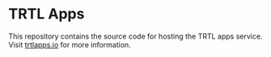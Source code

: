 # TRTL Apps

This repository contains the source code for hosting the TRTL apps service. Visit [trtlapps.io](https://trtlapps.io) for more information.